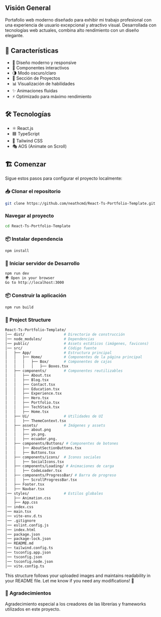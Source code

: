 
## Visión General
Portafolio web moderno diseñado para exhibir mi trabajo profesional con una experiencia de usuario excepcional y atractivo visual. Desarrollada con tecnologías web actuales, combina alto rendimiento con un diseño elegante.

## 🚀 Características

- 🌟 Diseño moderno y responsive
- 🎨 Componentes interactivos
- 🌗 Modo oscuro/claro
- 📂 Sección de Proyectos
- 📊 Visualización de habilidades
- ✨ Animaciones fluidas
- ⚡ Optimizado para máximo rendimiento

## 🛠 Tecnologías

- ⚛️ React.js
- 🟦 TypeScript
- 🎨 Tailwind CSS
- 🎭 AOS (Animate on Scroll)

## 🏗 Comenzar

Sigue estos pasos para configurar el proyecto localmente:

### 📥  Clonar el repositorio

```bash
git clone https://github.com/neathcmd/React-Ts-Portfolio-Template.git
```

### Navegar al proyecto

```bash
cd React-Ts-Portfolio-Template
```

### 📦 Instalar dependencia

```bash
npm install
```

### 🚀  Iniciar servidor de Desarrollo

```bash
npm run dev
🌍 Open in your browser
Go to http://localhost:3000
```

### 📦 Construir la aplicación

```bash
npm run build
```

### 📂 Project Structure

```bash
React-Ts-Portfolio-Template/  
│── dist/                  # Directorio de construcción  
│── node_modules/          # Dependencias  
│── public/                # Assets estáticos (imágenes, favicons)  
│── src/                   # Código fuente  
│   ├── App/               # Estructura principal  
│   │   ├── Home/          # Componentes de la página principal  
│   │   │   ├── Box/       # Componentes de cajas  
│   │   │   │   ├── Boxes.tsx  
│   ├── components/        # Componentes reutilizables  
│   │   ├── About.tsx  
│   │   ├── Blog.tsx  
│   │   ├── Contact.tsx  
│   │   ├── Education.tsx  
│   │   ├── Experience.tsx  
│   │   ├── Hero.tsx  
│   │   ├── Portfolio.tsx  
│   │   ├── TechStack.tsx  
│   │   ├── Home.tsx  
│   ├── Ui/                # Utilidades de UI  
│   │   ├── ThemeContext.tsx  
│   ├── assets/            # Imágenes y assets  
│   │   ├── about.png  
│   │   ├── yo.png.
│   │   ├── ecuador.png.
│   ├── components/Buttons/ # Componentes de botones  
│   │   ├── AboutSectionButtons.tsx  
│   │   ├── Buttons.tsx  
│   ├── components/icons/  # Iconos sociales  
│   │   ├── SocialIcons.tsx  
│   ├── components/Loading/ # Animaciones de carga  
│   │   ├── CodeLoader.tsx  
│   ├── components/ProgressBar/ # Barra de progreso  
│   │   ├── ScrollProgressBar.tsx  
│   ├── Footer.tsx  
│   ├── Navbar.tsx  
│── styles/                # Estilos globales  
│   ├── Animation.css  
│   ├── App.css  
│── index.css  
│── main.tsx  
│── vite-env.d.ts  
│── .gitignore  
│── eslint.config.js  
│── index.html  
│── package.json  
│── package-lock.json  
│── README.md  
│── tailwind.config.ts  
│── tsconfig.app.json  
│── tsconfig.json  
│── tsconfig.node.json  
│── vite.config.ts  
```

This structure follows your uploaded images and maintains readability in your README file. Let me know if you need any modifications! 🚀

### 🙌 Agradecimientos

Agradecimiento especial a los creadores de las librerías y frameworks utilizados en este proyecto.

